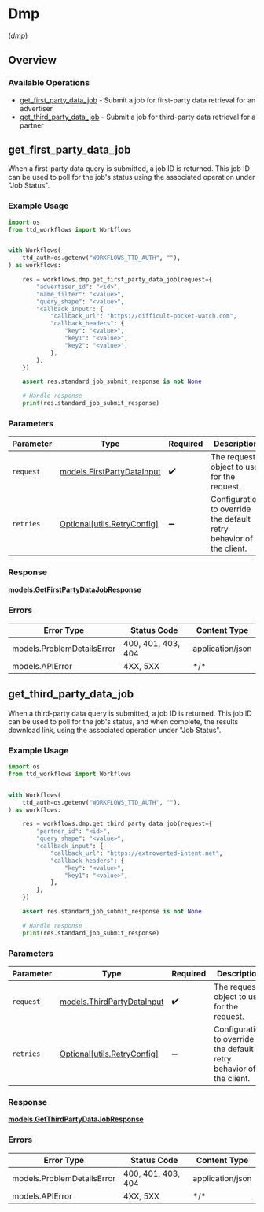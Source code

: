 # Dmp
(*dmp*)

## Overview

### Available Operations

* [get_first_party_data_job](#get_first_party_data_job) - Submit a job for first-party data retrieval for an advertiser
* [get_third_party_data_job](#get_third_party_data_job) - Submit a job for third-party data retrieval for a partner

## get_first_party_data_job

When a first-party data query is submitted, a job ID is returned.
This job ID can be used to poll for the job's status using the associated operation under "Job Status".

### Example Usage

```python
import os
from ttd_workflows import Workflows


with Workflows(
    ttd_auth=os.getenv("WORKFLOWS_TTD_AUTH", ""),
) as workflows:

    res = workflows.dmp.get_first_party_data_job(request={
        "advertiser_id": "<id>",
        "name_filter": "<value>",
        "query_shape": "<value>",
        "callback_input": {
            "callback_url": "https://difficult-pocket-watch.com",
            "callback_headers": {
                "key": "<value>",
                "key1": "<value>",
                "key2": "<value>",
            },
        },
    })

    assert res.standard_job_submit_response is not None

    # Handle response
    print(res.standard_job_submit_response)

```

### Parameters

| Parameter                                                           | Type                                                                | Required                                                            | Description                                                         |
| ------------------------------------------------------------------- | ------------------------------------------------------------------- | ------------------------------------------------------------------- | ------------------------------------------------------------------- |
| `request`                                                           | [models.FirstPartyDataInput](../../models/firstpartydatainput.md)   | :heavy_check_mark:                                                  | The request object to use for the request.                          |
| `retries`                                                           | [Optional[utils.RetryConfig]](../../models/utils/retryconfig.md)    | :heavy_minus_sign:                                                  | Configuration to override the default retry behavior of the client. |

### Response

**[models.GetFirstPartyDataJobResponse](../../models/getfirstpartydatajobresponse.md)**

### Errors

| Error Type                 | Status Code                | Content Type               |
| -------------------------- | -------------------------- | -------------------------- |
| models.ProblemDetailsError | 400, 401, 403, 404         | application/json           |
| models.APIError            | 4XX, 5XX                   | \*/\*                      |

## get_third_party_data_job

When a third-party data query is submitted, a job ID is returned.
This job ID can be used to poll for the job's status, and when complete, the results download link,
using the associated operation under "Job Status".

### Example Usage

```python
import os
from ttd_workflows import Workflows


with Workflows(
    ttd_auth=os.getenv("WORKFLOWS_TTD_AUTH", ""),
) as workflows:

    res = workflows.dmp.get_third_party_data_job(request={
        "partner_id": "<id>",
        "query_shape": "<value>",
        "callback_input": {
            "callback_url": "https://extroverted-intent.net",
            "callback_headers": {
                "key": "<value>",
                "key1": "<value>",
            },
        },
    })

    assert res.standard_job_submit_response is not None

    # Handle response
    print(res.standard_job_submit_response)

```

### Parameters

| Parameter                                                           | Type                                                                | Required                                                            | Description                                                         |
| ------------------------------------------------------------------- | ------------------------------------------------------------------- | ------------------------------------------------------------------- | ------------------------------------------------------------------- |
| `request`                                                           | [models.ThirdPartyDataInput](../../models/thirdpartydatainput.md)   | :heavy_check_mark:                                                  | The request object to use for the request.                          |
| `retries`                                                           | [Optional[utils.RetryConfig]](../../models/utils/retryconfig.md)    | :heavy_minus_sign:                                                  | Configuration to override the default retry behavior of the client. |

### Response

**[models.GetThirdPartyDataJobResponse](../../models/getthirdpartydatajobresponse.md)**

### Errors

| Error Type                 | Status Code                | Content Type               |
| -------------------------- | -------------------------- | -------------------------- |
| models.ProblemDetailsError | 400, 401, 403, 404         | application/json           |
| models.APIError            | 4XX, 5XX                   | \*/\*                      |